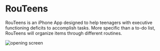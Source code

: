 # RouTeens
RouTeens is an iPhone App designed to help teenagers with executive functioning deficits to accomplish tasks.  More specific than a to-do list, RouTeens will organize items through different routines.  


![opening screen](https://user-images.githubusercontent.com/50272834/213335404-6c2e9f6e-b104-4aca-a7ee-1658ccc28b3e.jpg)
